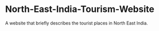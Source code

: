 # North-East-India-Tourism-Website
A website that briefly describes the tourist places in North East India.
